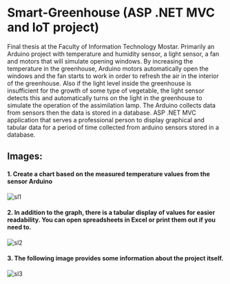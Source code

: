 # Smart-Greenhouse (ASP .NET MVC and IoT project)

Final thesis at the Faculty of Information Technology Mostar.
Primarily an Arduino project with temperature and humidity sensor, a light sensor, a fan and motors that will simulate opening windows. By increasing the temperature in the greenhouse, Arduino motors automatically open the windows and the fan starts to work in order to refresh the air in the interior of the greenhouse. Also if the light level inside the greenhouse is insufficient for the growth of some type of vegetable, the light sensor detects this and automatically turns on the light in the greenhouse to simulate the operation of the assimilation lamp. The Arduino collects data from sensors then the data is stored in a database. ASP .NET MVC application that serves a professional person to display graphical and tabular data for a period of time collected from arduino sensors stored in a database.

## Images:
#### 1. Create a chart based on the measured temperature values from the sensor Arduino
![sl1](https://user-images.githubusercontent.com/52430859/95694350-f186b480-0c31-11eb-9cb1-b467e734704f.PNG)

#### 2. In addition to the graph, there is a tabular display of values for easier readability. You can open spreadsheets in Excel or print them out if you need to.
![sl2](https://user-images.githubusercontent.com/52430859/95694356-f8152c00-0c31-11eb-9fd8-cfd50fc43545.PNG)

#### 3. The following image provides some information about the project itself.
![sl3](https://user-images.githubusercontent.com/52430859/95694357-fcd9e000-0c31-11eb-9e00-452c52fe9fd3.PNG)
